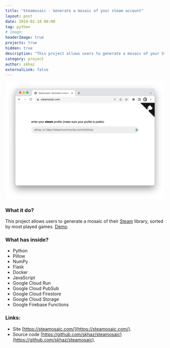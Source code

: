 ```yaml
---
title: "Steamosaic - Generate a mosaic of your steam account"
layout: post
date: 2019-02-18 00:00
tag: python
# image:
headerImage: true
projects: true
hidden: true
description: "This project allows users to generate a mosaic of your Steam account, sorted by most played games."
category: project
author: skhaz
externalLink: false
---
```


![Screenshot](/assets/steamosaic.png)

### What it do?

This project allows users to generate a mosaic of their [Steam](https://store.steampowered.com/) library, sorted by most played games. [Demo](https://steamosaic.com/#skhaz).

### What has inside?

-   Python
-   Pillow
-   NumPy
-   Flask
-   Docker
-   JavaScript
-   Google Cloud Run
-   Google Cloud PubSub
-   Google Cloud Firestore
-   Google Cloud Storage
-   Google Firebase Functions

### Links:

-   Site [https://steamosaic.com/](https://steamosaic.com/).
-   Source code [https://github.com/skhaz/steamosaic](https://github.com/skhaz/steamosaic).

